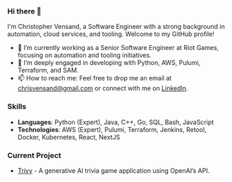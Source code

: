 ### Hi there 👋

I'm Christopher Vensand, a Software Engineer with a strong background in automation, cloud services, and tooling. Welcome to my GitHub profile!

- 🔭 I’m currently working as a Senior Software Engineer at Riot Games, focusing on automation and tooling initiatives.
- 🌱 I’m deeply engaged in developing with Python, AWS, Pulumi, Terraform, and SAM.
- 📫 How to reach me: Feel free to drop me an email at chrisvensand@gmail.com or connect with me on [LinkedIn](https://linkedin.com/in/chrisvensand).

### Skills
- **Languages**: Python (Expert), Java, C++, Go, SQL, Bash, JavaScript
- **Technologies**: AWS (Expert), Pulumi, Terraform, Jenkins, Retool, Docker, Kubernetes, React, NextJS

### Current Project
- [Trivy](https://trivy.fun) - A generative AI trivia game application using OpenAI’s API.
